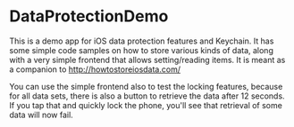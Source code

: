 DataProtectionDemo
==================

This is a demo app for iOS data protection features and Keychain.
It has some simple code samples on how to store various kinds of data,
along with a very simple frontend that allows setting/reading items.
It is meant as a companion to http://howtostoreiosdata.com/

You can use the simple frontend also to test the locking features, because for all data sets,
there is also a button to retrieve the data after 12 seconds. If you tap that and quickly lock
the phone, you'll see that retrieval of some data will now fail.
